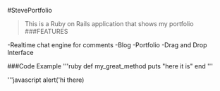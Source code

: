#StevePortfolio
>This is a Ruby on Rails application that shows my portfolio
###FEATURES

-Realtime chat engine for comments
-Blog
-Portfolio
-Drag and Drop Interface

###Code Example
'''ruby
def my_great_method
puts "here it is"
end
'''

'''javascript
alert('hi there)